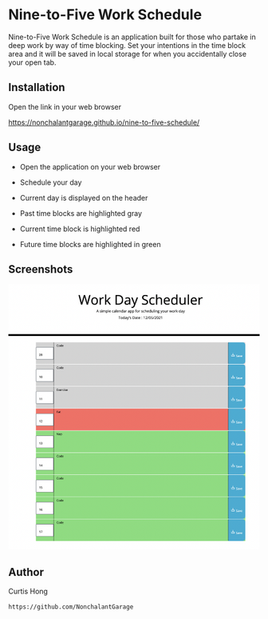 # Nine-to-Five Work Schedule 

Nine-to-Five Work Schedule is an application built for those who partake in deep work by way of time blocking. Set your intentions in the time block area and it will be saved in local storage for when you accidentally close your open tab.

## Installation

Open the link in your web browser

https://nonchalantgarage.github.io/nine-to-five-schedule/



## Usage

* Open the application on your web browser

* Schedule your day

* Current day is displayed on the header

* Past time blocks are highlighted gray
* Current time block is highlighted red
* Future time blocks are highlighted in green


## Screenshots 
![Alt text](/assets/screenshots/punchin-the-clock.png "Punchin the Clock")

## Author
Curtis Hong
```bash 
https://github.com/NonchalantGarage

